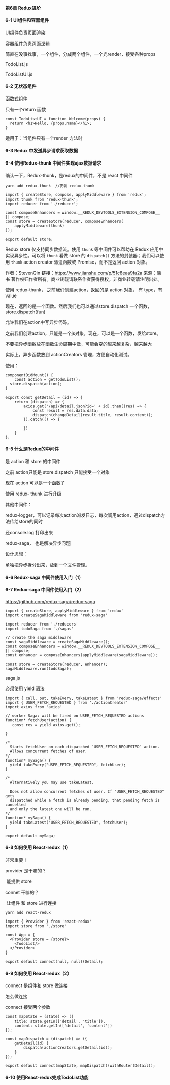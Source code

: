#### 第6章 Redux进阶

#### 6-1 UI组件和容器组件

UI组件负责页面渲染

容器组件负责页面逻辑



简直在没事找事，一个组件，分成两个组件，一个光render，接受各种props

TodoList.js

TodoListUI.js

#### 6-2 无状态组件

函数式组件

只有一个return 函数

```react
const TodoListUI = function Welcome(props) {
  return <h1>Hello, {props.name}</h1>;
}
```

适用于：当组件只有一个render 方法时



#### 6-3 Redux 中发送异步请求获取数据

#### 6-4 使用Redux-thunk 中间件实现ajax数据请求

确认一下，Redux-thunk，是redux的中间件，不是  react 中间件

```react
yarn add redux-thunk  //安装 redux-thunk

import { createStore, compose, applyMiddleware } from 'redux';
import thunk from 'redux-thunk';
import reducer from './reducer';

const composeEnhancers = window.__REDUX_DEVTOOLS_EXTENSION_COMPOSE__ || compose;
const store = createStore(reducer, composeEnhancers(
	applyMiddleware(thunk)
));

export default store;
```



Redux store 仅支持同步数据流。使用 `thunk` 等中间件可以帮助在 Redux 应用中实现异步性。可以将 `thunk` 看做 store 的 `dispatch()` 方法的封装器；我们可以使用 `thunk` action creator 派遣函数或 Promise，而不是返回 action 对象。



作者：StevenQin
链接：https://www.jianshu.com/p/51c8eaa9fa2a
来源：简书
著作权归作者所有。商业转载请联系作者获得授权，非商业转载请注明出处。



使用 redux-thunk， 之前我们创建action，返回的是 action 对象， 有 type，有value

现在，返回的是一个函数。然后我们也可以通过store.dispatch 一个函数， store.dispatch(fun)

允许我们在action中写异步代码。

之前我们创建action，只能是一个js对象，现在，可以是一个函数，发给store。



不要把异步函数放在函数生命周期中做，可能会变的越来越复杂，越来越大

实际上，异步函数放到 actionCreators 管理，方便自动化测试。

使用：

```react
componentDidMount() {
	const action = getTodoList();
  store.dispatch(action);
}

export const getDetail = (id) => {
	return (dispatch) => {
		axios.get('/api/detail.json?id=' + id).then((res) => {
			const result = res.data.data;
			dispatch(changeDetail(result.title, result.content));
		}).catch(() => {
			
		})
	}
};
```



#### 6-5 什么是Redux的中间件

是 action 和 store 的中间件

之前 action只能是 store.dispatch 只能接受一个对象

现在 action 可以是一个函数了

使用 redux- thunk 进行升级



其他中间件：

redux-logger，可以记录每次action派发日志，每次调用action，通过dispatch方法传给store的同时

还console.log 打印出来



redux-saga， 也是解决异步问题

设计思想：

单独把异步拆分出来，放到一个文件管理。



#### 6-6 Redux-saga 中间件使用入门（1）

#### 6-7 Redux-saga 中间件使用入门（2）

https://github.com/redux-saga/redux-saga

```react
import { createStore, applyMiddleware } from 'redux'
import createSagaMiddleware from 'redux-saga'

import reducer from './reducers'
import todoSaga from './sagas'

// create the saga middleware
const sagaMiddleware = createSagaMiddleware();
const composeEnhancers = window.__REDUX_DEVTOOLS_EXTENSION_COMPOSE__ || compose;
const enhancer = composeEnhancers(applyMiddleware(sagaMiddleware));

const store = createStore(reducer, enhancer);
sagaMiddleware.run(todoSaga);
```

saga.js

必须使用 yield 语法



```react
import { call, put, takeEvery, takeLatest } from 'redux-saga/effects'
import { USER_FETCH_REQUESTED } from './actionCreator'
import axios from 'axios'

// worker Saga: will be fired on USER_FETCH_REQUESTED actions
function* fetchUser(action) {
   const res = yield axios.get();
  
}

/*
  Starts fetchUser on each dispatched `USER_FETCH_REQUESTED` action.
  Allows concurrent fetches of user.
*/
function* mySaga() {
  yield takeEvery("USER_FETCH_REQUESTED", fetchUser);
}

/*
  Alternatively you may use takeLatest.

  Does not allow concurrent fetches of user. If "USER_FETCH_REQUESTED" gets
  dispatched while a fetch is already pending, that pending fetch is cancelled
  and only the latest one will be run.
*/
function* mySaga() {
  yield takeLatest("USER_FETCH_REQUESTED", fetchUser);
}

export default mySaga;
```



#### 6-8 如何使用 React-redux（1）

非常重要！

provider 是干嘛的？

​	能提供 store

connet 干嘛的？

​	让组件 和 store 进行连接

```react
yarn add react-redux

import { Provider } from 'react-redux'
import store from './store'

const App = {
  <Provider store = {store}>
    <TodoList/>
  </Provider>
}

export default connect(null, null)(Detail);
```

#### 6-9 如何使用 React-redux（2）

connect 是组件和 store 做连接

怎么做连接

connect 接受两个参数

```react
const mapState = (state) => ({
	title: state.getIn(['detail', 'title']),
	content: state.getIn(['detail', 'content'])
});

const mapDispatch = (dispatch) => ({
	getDetail(id) {
		dispatch(actionCreators.getDetail(id));
	}
});

export default connect(mapState, mapDispatch)(withRouter(Detail));
```

#### 

#### 6-10 使用React-redux完成TodoList功能

